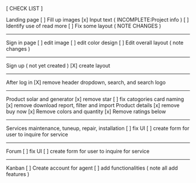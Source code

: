 [ CHECK LIST ]

Landing page
[ ] Fill up images
[x] Input text ( INCOMPLETE:Project info )
[ ] Identify use of read more
[ ] Fix some layout ( NOTE CHANGES )

---

Sign in page
[ ] edit image
[ ] edit color design
[ ] Edit overall layout ( note changes )

---

Sign up ( not yet created )
[X] create layout

---

After log in
[X] remove header dropdown, search, and search logo

---

Product solar and generator
[x] remove star
[ ] fix catogories card naming
[x] remove download report, filter and import
Product details
[x] remove buy now
[x] Remove colors and quantity
[x] Remove ratings below

---

Services maintenance, tuneup, repair, installation
[ ] fix UI
[ ] create form for user to inquire for service

---

Forum
[ ] fix UI
[ ] create form for user to inquire for service

---

Kanban
[ ] Create account for agent
[ ] add functionalities ( note all add features )

